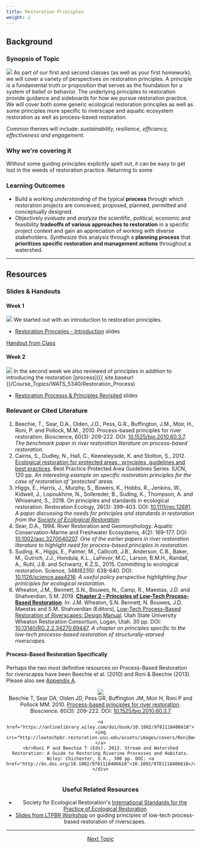 ```yaml
---
title: Restoration Principles
weight: 2
---
```


## Background

### Synopsis of Topic
[<img class="float-right" src="{{ site.baseurl }}/assets/images/eg/F1.png">](https://science.sciencemag.org/content/348/6235/638/tab-pdf)
As part of our first and second classes (as well as your first homework), we will cover a variety of perspectives on restoration principles. A principle is a fundamental truth or proposition that serves as the foundation for a system of belief or behavior. The underlying principles to restoration provide guidance and sideboards for how we pursue restoration practice. We will cover both some generic ecological restoration principles as well as some principles more specific to riverscape and aquatic ecosystem restoration as well as process-based restoration. 

Common themes will include: *sustainability, resilience, efficiency, effectiveness and engagement*.

### Why we're covering it
Without some guiding principles explicitly spelt out, it can be easy to get lost in the weeds of restoration practice. Returning to some 

### Learning Outcomes

- Build a working *understanding* of the typical **process** through which restoration projects are conceived, proposed, planned, permitted and conceptually designed. 
- Objectively *evaluate* and *analyze* the scientific, political, economic and feasibility **tradeoffs of various approaches to restoration** in a specific project context and gain an appreciation of working with diverse stakeholders. *Synthesize* this analysis through a **planning process** that **prioritizes specific restoration and management actions** throughout a watershed.

------
## Resources

### Slides & Handouts

#### Week 1
[<img class="float-right" src="{{ site.baseurl }}/assets/images/specific/2019_WATS5340_Week01.png">](https://s3-us-west-2.amazonaws.com/etalweb.joewheaton.org/Courses/WATS5340/2019/1_Restoration_Principles.pdf)
We started out with an introduction to restoration principles. 
- <i class="fa fa-file-pdf-o" aria-hidden="true"></i> [Restoration Principles - Introduction](https://s3-us-west-2.amazonaws.com/etalweb.joewheaton.org/Courses/WATS5340/2019/1_Restoration_Principles.pdf) slides


<i class="fa fa-hand-o-left" aria-hidden="true"></i> [Handout from Class](https://s3-us-west-2.amazonaws.com/etalweb.joewheaton.org/Courses/WATS5340/2019/Day_Principles_Handout.pdf)

#### Week 2
[<img class="float-right" src="{{ site.baseurl }}/assets/images/lectures/2019_WATS5340_Week02.png">](https://s3-us-west-2.amazonaws.com/etalweb.joewheaton.org/Courses/WATS5340/2019/2_Restoration_Process%26Principles.pdf)
In the second week we also reviewed of principles in addition to introducing the restoration [process]({{ site.baseurl }}/Course_Topics/WATS_5340/Restoration_Process) 
- <i class="fa fa-file-pdf-o" aria-hidden="true"></i> [Restoration Processs & Principles Revisited](https://s3-us-west-2.amazonaws.com/etalweb.joewheaton.org/Courses/WATS5340/2019/2_Restoration_Process%26Principles.pdf) slides

### Relevant or Cited Literature

1. Beechie, T., Sear, D.A., Olden, J.D., Pess, G.R., Buffington, J.M., Moir, H., Roni, P. and Pollock, M.M., 2010. Process-based principles for river restoration. Bioscience, 60(3): 209-222. DOI: [10.1525/bio.2010.60.3.7](http://dx.doi.org/10.1525/bio.2010.60.3.7). *The benchmark paper in river restoration literature on process-based restoration.*
2. Cairns, S., Dudley, N., Hall, C., Keeneleyside, K. and Stolton, S., 2012. [Ecological restoration for protected areas : principles, guidelines and best practices](https://portals.iucn.org/library/node/10205). Best Practice Protected Area Guidelines Series. IUCN, 120 pp. *An interesting example on specific restoratoin principles for the case of restoration of 'protected' areas.*
2. Higgs, E., Harris, J., Murphy, S., Bowers, K., Hobbs, R., Jenkins, W., Kidwell, J., Lopoukhine, N., Sollereder, B., Suding, K., Thompson, A. and Whisenant, S., 2018. On principles and standards in ecological restoration. Restoration Ecology, 26(3): 399-403. DOI: [10.1111/rec.12691](http://dx.doi.org/10.1111/rec.12691). *A paper discussing the needs for principles and standards in restoration from the [Society of Ecological Restoration](http://sern.org)*
3. Sear, D.A., 1994. River Restoration and Geomorphology. Aquatic Conservation-Marine and Freshwater Ecosystems, 4(2): 169-177. DOI: [10.1002/aqc.3270040207](http://dx.doi.org/10.1002/aqc.3270040207). *One of the earlier papers in river restoration literature to highlight need for process-based principles in restoration.*
4. Suding, K., Higgs, E., Palmer, M., Callicott, J.B., Anderson, C.B., Baker, M., Gutrich, J.J., Hondula, K.L., LaFevor, M.C., Larson, B.M.H., Randall, A., Ruhl, J.B. and Schwartz, K.Z.S., 2015. Committing to ecological restoration. Science, 348(6235): 638-640. DOI: [10.1126/science.aaa4216](http://dx.doi.org/10.1126/science.aaa4216). *A useful policy perspective highlighting four priniciples for ecological restoration.*
6. Wheaton, J.M., Bennett, S.N., Bouwes, N., Camp, R., Maestas, J.D. and Shahverdian, S.M. 2019. [**Chapter 2 – Principles of Low-Tech Process-Based Restoration**](http://lowtechpbr.restoration.usu.edu/manual/chap02). In: J.M. Wheaton, S.N. Bennett, N. Bouwes, J.D. Maestas and S.M. Shahverdian (Editors), [Low-Tech Process-Based Restoration of Riverscapes: Design Manual](http://lowtechpbr.restoration.usu.edu/manual). Utah State University Wheaton Restoration Consortium, Logan, Utah. 30 pp. DOI: [10.13140/RG.2.2.34270.69447](http://dx.doi.org/10.13140/RG.2.2.34270.69447). *A chapter on principles specific to the low-tech processs-based restoration of structurally-starved riverscapes.*


#### Process-Based Restoration Specifically

Perhaps the two most definitive resources on Process-Based Restoration for riverscapes have been Beechie et al. (2010) and Roni & Beechie (2013).  Please also see [Appendix A](http://lowtechpbr.restoration.usu.edu/manual/chap01/appendix-A).

<div class="row small-up-2 medium-up-2 large-up-2" align="center">
  	<div class="column column-block">
  		<a href="https://www.fs.fed.us/rm/pubs_other/rmrs_2010_beechie_t001.pdf"><img src="http://lowtechpbr.restoration.usu.edu/assets/images/covers/Beechie_PBR.png"></a>
<br>
	Beechie T, Sear DA, Olden JD, Pess GR, Buffington JM, Moir H, Roni P and Pollock MM. 2010. <a href="https://www.fs.fed.us/rm/pubs_other/rmrs_2010_beechie_t001.pdf">Process-based principles for river restoration</a>. Bioscience. 60(3): 209-222.  DOI: <a href="http://dx.doi.org/10.1525/bio.2010.60.3.7">10.1525/bio.2010.60.3.7</a>
	</div>
<div class="column column-block">

	<a href="https://onlinelibrary.wiley.com/doi/book/10.1002/9781118406618"><img src="http://lowtechpbr.restoration.usu.edu/assets/images/covers/RoniBeechiePBR.png"></a>
	<br>Roni P and Beechie T (Eds). 2013. Stream and Watershed Restoration: A Guide to Restoring Riverine Processes and Habitats. Wiley: Chichester, U.K., 300 pp. DOI: <a href="http://dx.doi.org/10.1002/9781118406618">10.1002/9781118406618</a>
	</div>
</div>

### Useful Related Resources

- Society for Ecological Restoration's [International Standards for the Practice of Ecological Restoration](https://www.ser.org/page/SERStandards/International-Standards-for-the-Practice-of-Ecological-Restoration.htm)
- [Slides from LTPBR Workshop](http://lowtechpbr.restoration.usu.edu/workshops/2019/SGI/materials.html#5-guiding-principles) on guiding principles of low-tech process-based restoration of riverscapes.

-----
<div align="center">
	<a class="hollow button" href="{{ site.baseurl }}/Course_Topics/WATS_5340/Restoration_Process"> Next Topic <i class="fa fa-arrow-circle-right" aria-hidden="true"></i></a>  

</div>
